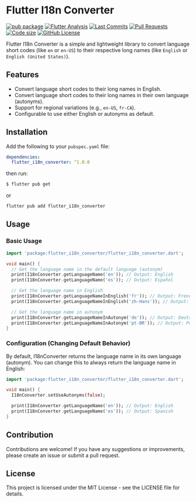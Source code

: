 # Flutter I18n Converter

[![pub package](https://img.shields.io/pub/v/flutter_i18n_converter.svg)](https://pub.dev/packages/flutter_i18n_converter)
[![Flutter Analysis](https://github.com/netronk/flutter_i18n_converter/actions/workflows/flutter.yml/badge.svg?branch=main)](https://github.com/netronk/flutter_i18n_converter/actions/workflows/flutter.yml)
[![Last Commits](https://img.shields.io/github/last-commit/netronk/flutter_i18n_converter?logo=git&logoColor=white)](https://github.com/netronk/flutter_i18n_converter/commits/main)
[![Pull Requests](https://img.shields.io/github/issues-pr/netronk/flutter_i18n_converter?logo=github&logoColor=white)](https://github.com/netronk/flutter_i18n_converter/pulls)
[![Code size](https://img.shields.io/github/languages/code-size/netronk/flutter_i18n_converter?logo=github&logoColor=white)](https://github.com/netronk/flutter_i18n_converter)
[![GitHub License](https://img.shields.io/github/license/netronk/flutter_i18n_converter?style=flat&logo=open-source-initiative&logoColor=green)](https://github.com/netronk/flutter_i18n_converter/blob/main/LICENSE)

Flutter I18n Converter is a simple and lightweight library to convert language short codes (like `en` or `en-US`) to their respective long names (like `English` or `English (United States)`).

## Features

- Convert language short codes to their long names in English.
- Convert language short codes to their long names in their own language (autonyms).
- Support for regional variations (e.g., `en-US`, `fr-CA`).
- Configurable to use either English or autonyms as default.

## Installation

Add the following to your `pubspec.yaml` file:

```yaml
dependencies:
  flutter_i18n_converter: ^1.0.0
```

then run:

```bash
$ flutter pub get
```

or

```bash
flutter pub add flutter_i18n_converter
```

## Usage

### Basic Usage

```dart
import 'package:flutter_i18n_converter/flutter_i18n_converter.dart';

void main() {
  // Get the language name in the default language (autonym)
  print(I18nConverter.getLanguageName('en')); // Output: English
  print(I18nConverter.getLanguageName('es')); // Output: Español

  // Get the language name in English
  print(I18nConverter.getLanguageNameInEnglish('fr')); // Output: French
  print(I18nConverter.getLanguageNameInEnglish('zh-Hans')); // Output: Chinese (Simplified)

  // Get the language name in autonym
  print(I18nConverter.getLanguageNameInAutonym('de')); // Output: Deutsch
  print(I18nConverter.getLanguageNameInAutonym('pt-BR')); // Output: Português (Brasil)
}
```

### Configuration (Changing Default Behavior)

By default, I18nConverter returns the language name in its own language (autonym). You can change this to always return the language name in English:

```dart
import 'package:flutter_i18n_converter/flutter_i18n_converter.dart';

void main() {
  I18nConverter.setUseAutonyms(false);

  print(I18nConverter.getLanguageName('en')); // Output: English
  print(I18nConverter.getLanguageName('es')); // Output: Spanish
}
```

## Contribution

Contributions are welcome! If you have any suggestions or improvements, please create an issue or submit a pull request.

## License

This project is licensed under the MIT License - see the LICENSE file for details.
